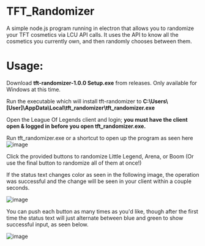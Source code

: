 # TFT_Randomizer

A simple node.js program running in electron that allows you to randomize your TFT cosmetics via LCU API calls. It uses the API to know all the cosmetics you currently own, and then randomly chooses between them. 

# Usage:

Download **tft-randomizer-1.0.0 Setup.exe** from releases. Only available for Windows at this time.

Run the executable which will install tft-randomizer to **C:\Users\\[User]\AppData\Local\tft_randomizer\tft_randomizer.exe**

Open the League Of Legends client and login; **you must have the client open & logged in before you open tft_randomizer.exe.**

Run tft_randomizer.exe or a shortcut to open up the program as seen here
![image](https://user-images.githubusercontent.com/11037841/214921359-782634b5-0faf-4349-9777-6c7e4262b13b.png)

Click the provided buttons to randomize Little Legend, Arena, or Boom (Or use the final button to randomize all of them at once!)

If the status text changes color as seen in the following image, the operation was successful and the change will be seen in your client within a couple seconds. 

![image](https://user-images.githubusercontent.com/11037841/214922060-44f55224-8e26-4fc8-97d0-7f45f8563986.png)

You can push each button as many times as you'd like, though after the first time the status text will just alternate between blue and green to show successful input, as seen below.

![image](https://user-images.githubusercontent.com/11037841/214922129-9811fe3f-fb99-4c36-bec9-13b7b9a40642.png)





